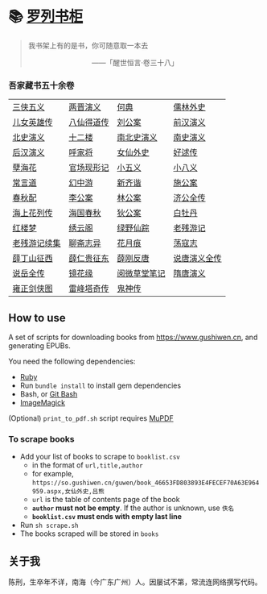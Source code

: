 # 📚 [罗列书柜](https://dev-chenxing.github.io)

> 我书架上有的是书，你可随意取一本去
>
> 　　　　　　　　　——「醒世恒言·卷三十八」

### 吾家藏书五十余卷

|   |   |   |   |
|---|---|---|---|
|[三侠五义](books/epub/三侠五义.epub)|[两晋演义](books/epub/两晋演义.epub)|[何典](books/epub/何典.epub)|[儒林外史](books/epub/儒林外史.epub)|
|[儿女英雄传](books/epub/儿女英雄传.epub)|[八仙得道传](books/epub/八仙得道传.epub)|[刘公案](books/epub/刘公案.epub)|[前汉演义](books/epub/前汉演义.epub)|
|[北史演义](books/epub/北史演义.epub)|[十二楼](books/epub/十二楼.epub)|[南北史演义](books/epub/南北史演义.epub)|[南史演义](books/epub/南史演义.epub)|
|[后汉演义](books/epub/后汉演义.epub)|[呼家将](books/epub/呼家将.epub)|[女仙外史](books/epub/女仙外史.epub)|[好逑传](books/epub/好逑传.epub)|
|[孽海花](books/epub/孽海花.epub)|[官场现形记](books/epub/官场现形记.epub)|[小五义](books/epub/小五义.epub)|[小八义](books/epub/小八义.epub)|
|[常言道](books/epub/常言道.epub)|[幻中游](books/epub/幻中游.epub)|[新齐谐](books/epub/新齐谐.epub)|[施公案](books/epub/施公案.epub)|
|[春秋配](books/epub/春秋配.epub)|[李公案](books/epub/李公案.epub)|[林公案](books/epub/林公案.epub)|[济公全传](books/epub/济公全传.epub)|
|[海上花列传](books/epub/海上花列传.epub)|[海国春秋](books/epub/海国春秋.epub)|[狄公案](books/epub/狄公案.epub)|[白牡丹](books/epub/白牡丹.epub)|
|[红楼梦](books/epub/红楼梦.epub)|[绣云阁](books/epub/绣云阁.epub)|[绿野仙踪](books/epub/绿野仙踪.epub)|[老残游记](books/epub/老残游记.epub)|
|[老残游记续集](books/epub/老残游记续集.epub)|[聊斋志异](books/epub/聊斋志异.epub)|[花月痕](books/epub/花月痕.epub)|[荡寇志](books/epub/荡寇志.epub)|
|[薛丁山征西](books/epub/薛丁山征西.epub)|[薛仁贵征东](books/epub/薛仁贵征东.epub)|[薛刚反唐](books/epub/薛刚反唐.epub)|[说唐演义全传](books/epub/说唐演义全传.epub)|
|[说岳全传](books/epub/说岳全传.epub)|[镜花缘](books/epub/镜花缘.epub)|[阅微草堂笔记](books/epub/阅微草堂笔记.epub)|[隋唐演义](books/epub/隋唐演义.epub)|
|[雍正剑侠图](books/epub/雍正剑侠图.epub)|[雷峰塔奇传](books/epub/雷峰塔奇传.epub)|[鬼神传](books/epub/鬼神传.epub)|

## How to use

A set of scripts for downloading books from https://www.gushiwen.cn, and generating EPUBs.

You need the following dependencies:

- [Ruby](https://rubyinstaller.org/)
- Run `bundle install` to install gem dependencies
- Bash, or [Git Bash](https://git-scm.com/downloads)
- [ImageMagick](https://imagemagick.org/script/download.php)

(Optional) `print_to_pdf.sh` script requires [MuPDF](https://mupdf.com/releases/index.html)

### To scrape books

- Add your list of books to scrape to `booklist.csv`
  - in the format of `url,title,author`
  - for example, `https://so.gushiwen.cn/guwen/book_46653FD803893E4FECEF70A63E964959.aspx,女仙外史,吕熊`
  - `url` is the table of contents page of the book
  - **`author` must not be empty**. If the author is unknown, use `佚名`
  - **`booklist.csv` must ends with empty last line**
- Run `sh scrape.sh`
- The books scraped will be stored in `books`

## 关于我

陈刑，生卒年不详，南海（今广东广州）人。因屡试不第，常流连网络撰写代码。
